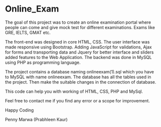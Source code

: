 # Online_Exam

The goal of this project was to create an online examination portal where people can come and give mock test for different examinations. Exams like GRE, IELTS, GMAT etc.

The front-end was designed in core HTML, CSS. The user interface was made responsive using Bootstrap. Adding JavaScript for validations, Ajax for forms and transporting data and Jquery for better interface and sliders added features to the Web Application. The backend was done in MySQL using PHP as programming language.

The project contains a database naming onlineexam(1).sql which you have to MySQL with name onlineexam. The database has all the tables used in the project. Then make the suitable changes in the connection of database.

This code can help you with working of HTML, CSS, PHP and MySql.

Feel free to contact me if you find any error or a scope for improvement.

Happy Coding

Penny Marwa 
(Prabhleen Kaur)

